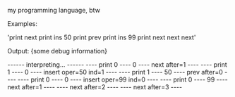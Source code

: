 my programming language, btw


Examples:

'print next print ins 50 print prev print ins 99 print next next next'

Output:
{some debug information}

------ interpreting... ------
---- print 0 ----
0
---- next after=1 ----
---- print 1 ----
0
---- insert oper=50 ind=1 ----
---- print 1 ----
50
---- prev after=0 ----
---- print 0 ----
0
---- insert oper=99 ind=0 ----
---- print 0 ----
99
---- next after=1 ----
---- next after=2 ----
---- next after=3 ----
